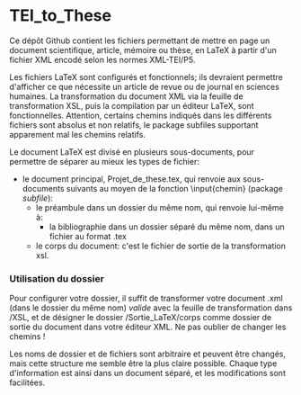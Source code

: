 # TEI_to_These

Ce dépôt Github contient les fichiers permettant de mettre en page un document scientifique, article, mémoire ou thèse, en LaTeX à partir d'un fichier XML encodé selon les normes XML-TEI/P5. 

Les fichiers LaTeX sont configurés et fonctionnels; ils devraient permettre d'afficher ce que nécessite un article de revue ou de journal en sciences humaines. La transformation du document XML via la feuille de transformation XSL, puis la compilation par un éditeur LaTeX, sont fonctionnelles. Attention, certains chemins indiqués dans les différents fichiers sont absolus et non relatifs, le package subfiles supportant apparement mal les chemins relatifs. 

Le document LaTeX est divisé en plusieurs sous-documents, pour permettre de séparer au mieux les types de fichier:
* le document principal, Projet_de_these.tex, qui renvoie aux sous-documents suivants au moyen de la fonction \input{chemin} (package *subfile*):
  * le préambule dans un dossier du même nom, qui renvoie lui-même à: 
    * la bibliographie dans un dossier séparé du même nom, dans un fichier au format .tex
  * le corps du document: c'est le fichier de sortie de la transformation xsl. 


### Utilisation du dossier

Pour configurer votre dossier, il suffit de transformer votre document .xml (dans le dossier du même nom) _valide_ avec la feuille de transformation dans /XSL, et de désigner le dossier /Sortie_LaTeX/corps comme dossier de sortie du document dans votre éditeur XML. Ne pas oublier de changer les chemins !

Les noms de dossier et de fichiers sont arbitraire et peuvent être changés, mais cette structure me semble être la plus claire possible. Chaque type d'information est ainsi dans un document séparé, et les modifications sont facilitées. 
